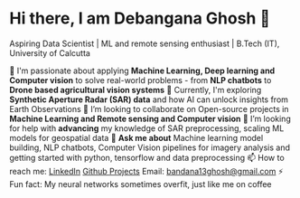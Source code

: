 # Hi there, I am Debangana Ghosh 👋
Aspiring Data Scientist | ML and remote sensing enthusiast | B.Tech (IT), University of Calcutta

🔭 I'm passionate about applying **Machine Learning, Deep learning and Computer vision** to solve real-world problems - from **NLP chatbots** to **Drone based agricultural vision systems**
🌱 Currently, I'm exploring **Synthetic Aperture Radar (SAR) data** and how AI can unlock insights from Earth Observations 
👯 I’m looking to collaborate on Open-source projects in **Machine Learning and Remote sensing and Computer vision**
🤔 I’m looking for help with **advancing** my knowledge of SAR preprocessing, scaling ML models for geospatial data
💬 **Ask me about** Machine learning model building, NLP chatbots, Computer Vision pipelines for imagery analysis and getting started with python, tensorflow and data preprocessing
📫 How to reach me: [LinkedIn](www.linkedin.com/in/debanganaghosh)  [Github Projects](https://github.com/Debangana13) Email: bandana13ghosh@gmail.com
⚡ Fun fact: My neural networks sometimes overfit, just like me on coffee
